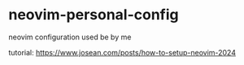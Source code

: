 # neovim-personal-config

neovim configuration used be by me

tutorial: https://www.josean.com/posts/how-to-setup-neovim-2024
